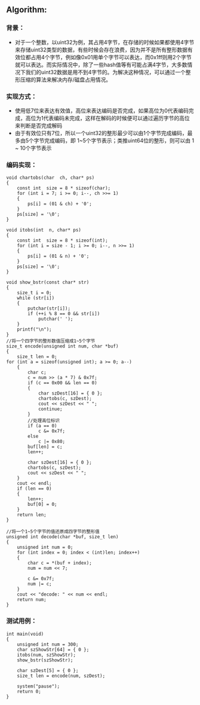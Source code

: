 ##  Algorithm:
### 背景：
- 对于一个整数，以uint32为例，其占用4字节，在存储的时候如果都使用4字节来存储uint32类型的数据，有些时候会存在浪费，因为并不是所有整形数据有效位都占用4个字节，例如像0x01用单个字节可以表达，而0x1ff则用2个字节就可以表达。而实际情况中，除了一些hash值等有可能占满4字节，大多数情况下我们的uint32数据是用不到4字节的。为解决这种情况，可以通过一个整形压缩的算法来解决内存/磁盘占用情况。
### 实现方式：
- 使用低7位来表达有效值，高位来表达编码是否完成，如果高位为0代表编码完成，高位为1代表编码未完成，这样在解码的时候便可以通过遍历字节的高位来判断是否完成解码
- 由于有效位只有7位，所以一个uint32的整形最少可以由1个字节完成编码，最多由5个字节完成编码，即 1~5个字节表示；类推uint64位的整形，则可以由 1 ~ 10个字节表示

### 编码实现：
```
void chartobs(char  ch, char* ps)
{
	const int  size = 8 * sizeof(char);
	for (int i = 7; i >= 0; i--, ch >>= 1)
	{
		ps[i] = (01 & ch) + '0';
	}
	ps[size] = '\0';
}

void itobs(int  n, char* ps)
{
	const int  size = 8 * sizeof(int);
	for (int i = size - 1; i >= 0; i--, n >>= 1)
	{
		ps[i] = (01 & n) + '0';
	}
	ps[size] = '\0';
}

void show_bstr(const char* str)
{
	size_t i = 0;
	while (str[i])
	{
		putchar(str[i]);
		if (++i % 8 == 0 && str[i])
			putchar(' ');
	}
	printf("\n");
}
//将一个四字节的整形数值压缩成1~5个字节
size_t encode(unsigned int num, char *buf)
{
	size_t len = 0;
for (int a = sizeof(unsigned int); a >= 0; a--)
	{
		char c;
		c = num >> (a * 7) & 0x7f;
		if (c == 0x00 && len == 0)
		{
			char szDest[16] = { 0 };
			chartobs(c, szDest);
			cout << szDest << " ";
			continue;
		}
		//处理高位标识
		if (a == 0)
			c &= 0x7f;
		else
			c |= 0x80;
		buf[len] = c;
		len++;

		char szDest[16] = { 0 };
		chartobs(c, szDest);
		cout << szDest << " ";
	}
	cout << endl;
	if (len == 0)
	{
		len++;
		buf[0] = 0;
	}
	return len;
}

//将一个1~5个字节的值还原成四字节的整形值
unsigned int decode(char *buf, size_t len)
{
	unsigned int num = 0;
	for (int index = 0; index < (int)len; index++)
	{
		char c = *(buf + index);
		num = num << 7;

		c &= 0x7f;
		num |= c;
	}
	cout << "decode: " << num << endl;
	return num;
}

```
### 测试用例：
```
int main(void)
{
	unsigned int num = 300;
	char szShowStr[64] = { 0 };
	itobs(num, szShowStr);
	show_bstr(szShowStr);

	char szDest[5] = { 0 };
	size_t len = encode(num, szDest);

	system("pause");
	return 0;
}

```
